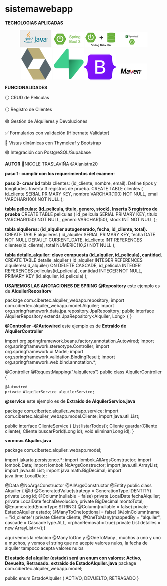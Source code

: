 # sistemawebapp
**TECNOLOGIAS APLICADAS**
<p align="center"> <img src="imagenes/java.jpg" alt="Java 17" width="100"/>  <img src="imagenes/spring.png" alt="Spring Boot 3" width="100"/>   <img src="imagenes/springdata.png" alt="Spring Data JPA" width="100"/><img src="imagenes/thymeleaf.png" alt="Thymeleaf" width="100"/>  <img src="imagenes/hibernate.png" alt="Hibernate Validator" width="100"/>  <img src="imagenes/supabase.png" alt="PostgreSQL / Supabase" width="100"/><img src="imagenes/bootstrap.png" alt="Bootstrap 5" width="100"/><img src="imagenes/maven.png" alt="Maven" width="100"/> </p>


**FUNCIONALIDADES**


⚪ CRUD de Películas 


⚪  Registro de Clientes


🟢 Gestión de Alquileres y Devoluciones


✅  Formularios con validación (Hibernate Validator)


🔵 Vistas dinámicas con Thymeleaf y Bootstrap


🟣 Integración con PostgreSQL/Supabase


**AUTOR**
🔮NICOLE TRASLAVIÑA @Alanistm20

**paso 1- cumplir con los requerimientos del examen-**


**paso 2- crear bd**
tabla clientes: (id_cliente, nombre, email). Define tipos y longitudes. Inserta 3 registros de prueba. 
CREATE TABLE clientes ( 
    id_cliente SERIAL PRIMARY KEY, 
    nombre VARCHAR(100) NOT NULL, 
    email VARCHAR(100) NOT NULL ); 

**tabla peliculas: (id_pelicula, titulo, genero, stock). Inserta 3 registros de prueba** 
CREATE TABLE peliculas ( 
    id_pelicula SERIAL PRIMARY KEY, 
    titulo VARCHAR(150) NOT NULL, 
    genero VARCHAR(50), 
    stock INT NOT NULL ); 


**tabla alquileres: (id_alquiler autogenerado, fecha, id_cliente, total).**
CREATE TABLE alquileres ( id_alquiler SERIAL PRIMARY KEY, fecha DATE NOT NULL DEFAULT CURRENT_DATE, id_cliente INT REFERENCES clientes(id_cliente), total NUMERIC(10,2) NOT NULL ); 


**tabla detalle_alquiler: clave compuesta (id_alquiler, id_pelicula), cantidad.**
CREATE TABLE detalle_alquiler ( id_alquiler INTEGER REFERENCES alquileres(id_alquiler) ON DELETE CASCADE, id_pelicula INTEGER REFERENCES peliculas(id_pelicula), cantidad INTEGER NOT NULL, PRIMARY KEY (id_alquiler, id_pelicula) ); 


**USAREMOS LAS ANOTACIONES DE SPRING**
**@Repository**
este ejemplo es de **AlquilerRepository**


package com.cibertec.alquiler_webapp.repository;
import com.cibertec.alquiler_webapp.model.Alquiler;
import org.springframework.data.jpa.repository.JpaRepository;
public interface AlquilerRepository     extends JpaRepository<Alquiler, Long> {
}


**@Controller** -**@Autowired**
este ejemplo es de **Extraido de AlquilerController**


import org.springframework.beans.factory.annotation.Autowired;
import org.springframework.stereotype.Controller;
import org.springframework.ui.Model;
import org.springframework.validation.BindingResult;
import org.springframework.web.bind.annotation.*;

@Controller
@RequestMapping("/alquileres")
public class AlquilerController {

    @Autowired
    private AlquilerService alquilerService;


**@service**
este ejemplo es de **Extraido de AlquilerService.java**


package com.cibertec.alquiler_webapp.service;
import com.cibertec.alquiler_webapp.model.Cliente;
import java.util.List;

public interface ClienteService {
    List<Cliente> listarTodos();
    Cliente guardar(Cliente cliente);
    Cliente buscarPorId(Long id);
    void eliminar(Long id);
}

**veremos Alquiler.java**


package com.cibertec.alquiler_webapp.model;

import jakarta.persistence.*;
import lombok.AllArgsConstructor;
import lombok.Data;
import lombok.NoArgsConstructor;
import java.util.ArrayList;
import java.util.List;
import java.math.BigDecimal;
import java.time.LocalDate;

@Data
@NoArgsConstructor
@AllArgsConstructor
@Entity
public class Alquiler {
    @Id
    @GeneratedValue(strategy = GenerationType.IDENTITY)
    private Long id;
    @Column(nullable = false)
    private LocalDate fechaAlquiler;
    private LocalDate fechaDevolucion;
    private BigDecimal montoTotal;
    @Enumerated(EnumType.STRING)
    @Column(nullable = false)
    private EstadoAlquiler estado;
     @ManyToOne(optional = false)
    @JoinColumn(name = "id_cliente")
    private Cliente cliente;
    @OneToMany(mappedBy = "alquiler", cascade = CascadeType.ALL, orphanRemoval = true)
    private List<DetalleAlquiler> detalles = new ArrayList<>();}

aqui vemos la relacion @ManyToOne y @OneToMany , muchos a uno y uno a muchos, y vemos el string que no acepte valores nulos, la fecha de alquiler tampoco acepta valores nulos

**El estado del alquiler (estado) será un enum con valores: Activo, Devuelto, Retrasado.**
**extraido de EstadoAlquiler.java**
package com.cibertec.alquiler_webapp.model;

public enum EstadoAlquiler {
    ACTIVO, DEVUELTO, RETRASADO
}


